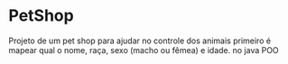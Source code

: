 # PetShop
Projeto de um pet shop  para ajudar no controle dos animais  primeiro é mapear qual o nome, raça, sexo (macho ou fêmea) e idade. no java POO
